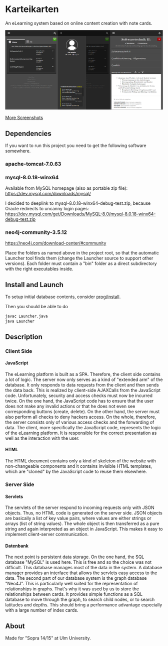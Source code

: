 # Karteikarten

An eLearning system based on online content creation with note cards.

![Screenshot](https://raw.githubusercontent.com/MariusUniUlm/Karteikarten/master/prog/source/client/files/images/119.png "You see the mobile version here. Thanks to CSS the layout degrades gracefully :)")

[More Screenshots](/docu/ui-design)

## Dependencies

If you want to run this project you need to get the following software somewhere.

### apache-tomcat-7.0.63

### mysql-8.0.18-winx64

Available from MySQL homepage (also as portable zip file):
https://dev.mysql.com/downloads/mysql/

I decided to deeplink to mysql-8.0.18-winx64-debug-test.zip, because Oracle redirects to uncanny login pages:
https://dev.mysql.com/get/Downloads/MySQL-8.0/mysql-8.0.18-winx64-debug-test.zip

### neo4j-community-3.5.12

https://neo4j.com/download-center/#community

Place the folders as named above in the project root, so that the automatic Launcher tool finds them (change the Launcher source to support other versions). Each folder must contain a "bin" folder as a direct subdirectory with the right executables inside.

## Install and Launch

To setup initial database contents, consider [prog/install](prog/install).

Then you should be able to do

```
javac Launcher.java
java Launcher
```

## Description

### Client Side

#### JavaScript

The eLearning platform is built as a SPA. Therefore, the client side contains a lot of logic. The server now only serves as a kind of "extended arm" of the database. It only responds to data requests from the client and then sends the data back. This is realized by client-side AJAXCalls from the JavaScript code. Unfortunately, security and access checks must now be incurred twice. On the one hand, the JavaScript code has to ensure that the user does not make any invalid actions or that he does not even see corresponding buttons (create, delete). On the other hand, the server must also perform all checks to deny hackers access. On the whole, therefore, the server consists only of various access checks and the forwarding of data. The client, more specifically the JavaScript code, represents the logic of the eLearning platform. It is responsible for the correct presentation as well as the interaction with the user.

#### HTML

The HTML document contains only a kind of skeleton of the website with non-changeable components and it contains invisible HTML templates, which are "cloned" by the JavaScript code to reuse them elsewhere.

### Server Side

#### Servlets

The servlets of the server respond to incoming requests only with JSON objects. Thus, no HTML code is generated on the server side. JSON objects are basically a list of key value pairs, where values ​​are either strings or arrays (list of string values). The whole object is then transferred as a pure string and again interpreted as an object in JavaScript. This makes it easy to implement client-server communication.

#### Datenbank

The next point is persistent data storage. On the one hand, the SQL database "MySQL" is used here. This is free and so the choice was not difficult. This database manages most of the data in the system. A database manager provides an interface that allows the servlets easy access to the data. The second part of our database system is the graph database "Neo4J". This is particularly well suited for the representation of relationships in graphs. That's why it was used by us to store the relationships between cards. It provides simple functions as a SQL database to move through the graph, to search child nodes, or to search latitudes and depths. This should bring a performance advantage especially with a large number of index cards.

## About

Made for "Sopra 14/15" at Ulm University.